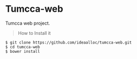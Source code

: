 # Tumcca-web

Tumcca web project.

> How to Install it

```
$ git clone https://github.com/ideaalloc/tumcca-web.git
$ cd tumcca-web
$ bower install
```
